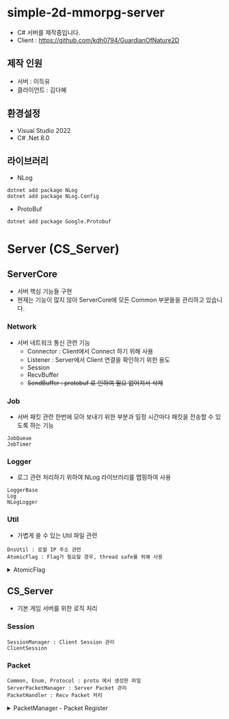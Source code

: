 # simple-2d-mmorpg-server
- C# 서버를 제작중입니다.
- Client : https://github.com/kdh0794/GuardianOfNature2D  

## 제작 인원
- 서버 : 이득유
- 클라이언트 : 김다혜

## 환경설정
- Visual Studio 2022
- C# .Net 8.0

## 라이브러리
- NLog
```
dotnet add package NLog
dotnet add package NLog.Config
```
- ProtoBuf
```
dotnet add package Google.Protobuf
```

# Server (CS_Server)
## ServerCore
- 서버 핵심 기능들 구현
- 현재는 기능이 많지 않아 ServerCore에 모든 Common 부분들을 관리하고 있습니다.
### Network
- 서버 네트워크 통신 관련 기능
    - Connector : Client에서 Connect 하기 위해 사용
    - Listener : Server에서 Client 연결을 확인하기 위한 용도
    - Session
    - RecvBuffer
    - ~~SendBuffer : protobuf 로 인하여 필요 없어져서 삭제~~

### Job
- 서버 패킷 관련 한번에 모아 보내기 위한 부분과 일정 시간마다 패킷을 전송할 수 있도록 하는 기능
```
JobQueue
JobTimer
```
### Logger
- 로그 관련 처리하기 위하여 NLog 라이브러리를 맵핑하여 사용
```
LoggerBase
Log
NLogLogger
```
### Util
- 가볍게 쓸 수 있는 Util 파일 관련 
```
DnsUtil : 로컬 IP 주소 관련
AtomicFlag : Flag가 필요할 경우, thread safe를 위해 사용
```

<details>
<summary> AtomicFlag </summary>

- 코드 내에서 Thread Safe하게 상태를 저장하고 관리할 수 있도록 간단한 구조로 Mult-Thread 환경에서 동기화 문제를 해결하기 위하여 사용하였습니다.

```
public sealed class AtomicFlag
{
    private volatile int _flag = 0;

    public static implicit operator bool(AtomicFlag target)
    {
        // true = 1 이고 false = 0 이기 때문에 1이면 true를 반환
        return target._flag == 1;
    }
    public bool Set()
    {
        // 현재 false 일 경우, true로 바꾸고 false를 반환
        return Interlocked.CompareExchange(ref _flag, 1, 0) == 0;
    }

    public void Release()
    {
        // false로 셋팅
        Interlocked.Exchange(ref _flag, 0);
    }
}

```

</details>

## CS_Server
- 기본 게임 서버를 위한 로직 처리

### Session
```
SessionManager : Client Session 관리
ClientSession
```

### Packet
```
Common, Enum, Protocol : proto 에서 생성한 파일
ServerPacketManager : Server Packet 관리
PacketHandler : Recv Packet 처리
```
<details> 
<summary>PacketManager - Packet Register</summary>

- C# reflection을 통하여 기존 MsgId 를 통하여 Packet Register를 하였으나, Packet이 늘어남에 따라 Enum MsgId를 추가해야하는 번거로움으로 인하여 MsgId 값을 Msg Name을 통하여 SHA256 을 통한 해쉬값을 ushort 값으로 받아와 MsgId로 사용하도록 하였습니다.

```
private void Register()
{
    // 현재 어셈블리에서 IMessage를 구현한 비추상 타입 가져오기
    var packetTypes = Assembly.GetExecutingAssembly().GetTypes()
        .Where(x => typeof(IMessage).IsAssignableFrom(x) && !x.IsAbstract);

    foreach (var packetType in packetTypes)
    {
        // Descriptor를 가져오고, null 체크
        var descriptor = GetMessageDescriptor(packetType);
        if (descriptor == null)
            continue;

        // 메시지 이름으로 메시지 ID 계산
        ushort messageId = ComputeMessageId(descriptor.Name);
        if (_onRecv.ContainsKey(messageId))
        {
            Log.Error($"Already registered message: {messageId}");
            continue;
        }

        // MakePacket<T>를 호출하는 델리게이트 생성
        var makePacketAction = CreateMakePacketAction(packetType);

        // 델리게이트 및 핸들러 등록 (Send 할 때, MsgId를 가져오기 위한 typeToMsgId 등록)
        _onRecv.Add(messageId, makePacketAction);
        RegisterHandler(messageId, packetType);
        _typeToMsgId.Add(packetType, messageId);
    }
}

private ushort ComputeMessageId(string messageName)
{
    using var sha256 = SHA256.Create();
    byte[] hash = sha256.ComputeHash(Encoding.UTF8.GetBytes(messageName));
    return BitConverter.ToUInt16(hash, 0);
}
```
</details>
